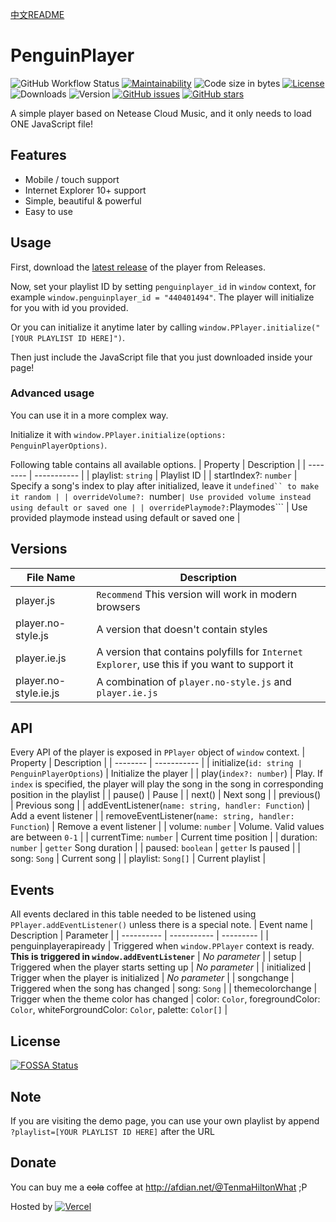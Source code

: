 [中文README](README-zh_CN.md)

# PenguinPlayer
![GitHub Workflow Status](https://img.shields.io/github/workflow/status/M4TEC/PenguinPlayer/Compile%20the%20player)
[![Maintainability](https://img.shields.io/codeclimate/maintainability/M4TEC/PenguinPlayer)](https://codeclimate.com/github/M4TEC/PenguinPlayer/maintainability)
![Code size in bytes](https://img.shields.io/github/languages/code-size/M4TEC/PenguinPlayer)
[![License](https://img.shields.io/github/license/M4TEC/PenguinPlayer)](https://github.com/M4TEC/PenguinPlayer/blob/master/LICENSE)
![Downloads](https://img.shields.io/github/downloads/M4TEC/PenguinPlayer/total)
![Version](https://img.shields.io/github/package-json/v/M4TEC/PenguinPlayer)
[![GitHub issues](https://img.shields.io/github/issues/M4TEC/PenguinPlayer)](https://github.com/M4TEC/PenguinPlayer/issues)
[![GitHub stars](https://img.shields.io/github/stars/M4TEC/PenguinPlayer)](https://github.com/M4TEC/PenguinPlayer/stargazers)

A simple player based on Netease Cloud Music, and it only needs to load ONE JavaScript file!

## Features
- Mobile / touch support
- Internet Explorer 10+ support
- Simple, beautiful & powerful
- Easy to use

## Usage
First, download the [latest release](https://github.com/M4TEC/PenguinPlayer/releases/latest) of the player from Releases.

Now, set your playlist ID by setting ```penguinplayer_id``` in ```window``` context, for example ```window.penguinplayer_id = "440401494"```. The player will initialize for you with id you provided.

Or you can initialize it anytime later by calling ```window.PPlayer.initialize("[YOUR PLAYLIST ID HERE]")```.

Then just include the JavaScript file that you just downloaded inside your page!

### Advanced usage
You can use it in a more complex way.

Initialize it with ```window.PPlayer.initialize(options: PenguinPlayerOptions)```.

Following table contains all available options.
| Property | Description |
| -------- | ----------- |
| playlist: ```string``` | Playlist ID |
| startIndex?: ```number``` | Specify a song's index to play after initialized, leave it ```undefined`` to make it random |
| overrideVolume?: ```number``` | Use provided volume instead using default or saved one |
| overridePlaymode?: ```Playmodes``` | Use provided playmode instead using default or saved one |

## Versions
| File Name | Description |
| --------- | ----------- |
| player.js | ```Recommend``` This version will work in modern browsers |
| player.no-style.js | A version that doesn't contain styles |
| player.ie.js | A version that contains polyfills for ```Internet Explorer```, use this if you want to support it |
| player.no-style.ie.js | A combination of ```player.no-style.js``` and ```player.ie.js``` |

## API
Every API of the player is exposed in ```PPlayer``` object of ```window``` context.
| Property | Description |
| -------- | ----------- |
| initialize(```id: string | PenguinPlayerOptions```) | Initialize the player |
| play(```index?: number```) | Play. If ```index``` is specified, the player will play the song in the song in corresponding position in the playlist |
| pause() | Pause |
| next() | Next song |
| previous() | Previous song |
| addEventListener(```name: string, handler: Function```) | Add a event listener |
| removeEventListener(```name: string, handler: Function```) | Remove a event listener |
| volume: ```number``` | Volume. Valid values are between ```0-1``` |
| currentTime: ```number``` | Current time position |
| duration: ```number``` | ```getter``` Song duration |
| paused: ```boolean``` | ```getter``` Is paused |
| song: ```Song``` | Current song |
| playlist: ```Song[]``` | Current playlist |

## Events
All events declared in this table needed to be listened using ```PPlayer.addEventListener()``` unless there is a special note.
| Event name | Description | Parameter |
| ---------- | ----------- | --------- |
| penguinplayerapiready | Triggered when ```window.PPlayer``` context is ready. **This is triggered in ```window.addEventListener```** | *No parameter* |
| setup | Triggered when the player starts setting up | *No parameter* |
| initialized | Trigger when the player is initialized | *No parameter* |
| songchange | Triggered when the song has changed | song: ```Song``` |
| themecolorchange | Trigger when the theme color has changed | color: ```Color```, foregroundColor: ```Color```, whiteForgroundColor: ```Color```, palette: ```Color[]``` |

## License
[![FOSSA Status](https://app.fossa.com/api/projects/git%2Bgithub.com%2FM4TEC%2FPenguinPlayer.svg?type=large)](https://app.fossa.com/projects/git%2Bgithub.com%2FM4TEC%2FPenguinPlayer?ref=badge_large)

## Note
If you are visiting the demo page, you can use your own playlist by append ```?playlist=[YOUR PLAYLIST ID HERE]``` after the URL

## Donate
You can buy me a ~~cola~~ coffee at http://afdian.net/@TenmaHiltonWhat ;P

Hosted by [![Vercel](https://www.datocms-assets.com/31049/1618983297-powered-by-vercel.svg)](https://vercel.com/pplayer/penguin-player?utm_source=pplayer&utm_campaign=oss)